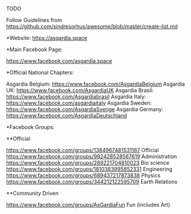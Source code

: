 TODO

Follow Guidelines from https://github.com/sindresorhus/awesome/blob/master/create-list.md

*Website:
https://asgardia.space

*Main Facebook Page:

https://www.facebook.com/asgardia.space

*Official National Chapters:

Asgardia Belgium: https://www.facebook.com/AsgardiaBelgium
Asgardia UK: https://www.facebook.com/AsgardiaUK
Asgardia Brasil: https://www.facebook.com/Asgardiabrasil
Asgardia Italy: https://www.facebook.com/asgardiaitaly
Asgardia Sweden: https://www.facebook.com/AsgardiaSverige
Asgardia Germany: https://www.facebook.com/AsgardiaDeutschland

*Facebook Groups:

**Official

https://www.facebook.com/groups/1384967481531167 Official
https://www.facebook.com/groups/982428528567619 Administration
https://www.facebook.com/groups/289221704810023 Bio science
https://www.facebook.com/groups/1810383995852331 Engineering
https://www.facebook.com/groups/689437217873838 Physics
https://www.facebook.com/groups/344212122595709 Earth Relations

**Community Driven

https://www.facebook.com/groups/AsGardiaFun Fun (includes Art)

